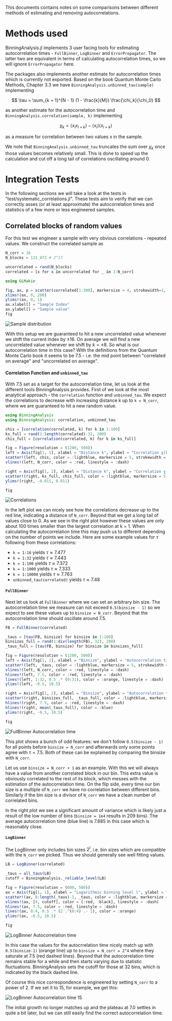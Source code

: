 This documents contains notes on some comparisons between different methods of estimating and removing autocorrelations.

# Methods used

BinningAnalysis.jl implements 3 user facing tools for estimating autocorrelation times - `FullBinner`, `LogBinner` and `ErrorPropagator`. The latter two are equivalent in terms of calculating autocorrelation times, so we will ignore `ErrorPropagator` here.

The packages also implements another estimate for autocorrelation times which is currently not exported. Based on the book Quantum Monte Carlo Methods, Chapter 3.3 we have `BinningAnalysis.unbinned_tau(sample)` implementing

$$
\tau = \sum_{k = 1}^{N - 1} (1 - \frac{k}{M}) \frac{\chi_k}{\chi_0}
$$

as another estimate for the autocorrelation time and `BinningAnalysis.correlation(sample, k)` implementing

$$
\chi_k = \langle x_i x_{i+k} \rangle - \langle x_i \rangle \langle x_{i+k} \rangle
$$

as a measure for correlation between two values x in the sample.

We note that `BinningAnalysis.unbinned_tau` truncates the sum over $\chi_k$ once those values becomes relatively small. This is done to speed up the calculation and cut off a long tail of correlations oscillating around 0.

# Integration Tests

In the following sections we will take a look at the tests in "test/systematic_correlations.jl". These tests aim to verify that we can correctly asses (or at least approximate) the autocorrelation times and statistics of a few more or less engineered samples.

## Correlated blocks of random values

For this test we engineer a sample with very obvious correlations - repeated values. We construct the correlated sample as

```julia
N_corr = 16
N_blocks = 131_072 # 2^17

uncorrelated = rand(N_blocks)    
correlated = [x for x in uncorrelated for _ in 1:N_corr]

using GLMakie

fig, ax, p = scatter(correlated[1:300], markersize = 4, strokewidth=1, color = :lightblue)
xlims!(ax, 0, 200)
ylims!(ax, 0, 1)
ax.xlabel[] = "Sample Index"
ax.ylabel[] = "Sample value"
fig
```

![Sample distribution](https://github.com/carstenbauer/BinningAnalysis.jl/blob/master/docs/src/assets/notes/blocks_sample.png)

With this setup we are guaranteed to hit a new uncorrelated value whenever we shift the current index by $\pm 16$. On average we will find a new uncorrelated value whenever we shift by $k = \pm 8$. So what is our autocorrelation time in this case? With the definitions from the Quantum Monte Carlo book it seems to be 7.5 - i.e. the mid point between "correlated on average" and "uncorrelated on average".

#### Correlation Function and `unbinned_tau`

With 7.5 set as a target for the autocorrelation time, let us look at the different tools BinningAnalysis provides. First of we look at the most analytical approach - the `correlation` function and `unbinned_tau`. We expect the correlations to decrease with increasing distance k up to `k = N_corr`, where we are guaranteed to hit a new random value.

```julia
using BinningAnalysis
using BinningAnalysis: correlation, unbinned_tau

chis = [correlation(correlated, k) for k in 1:100]
ks_full = rand(1:length(correlated)-32, 200)
chis_full = [correlation(correlated, k) for k in ks_full]

fig = Figure(resolution = (1200, 500))
left = Axis(fig[1, 1], xlabel = "Distance k", ylabel = "Correlation χ(k)")
scatter!(left, chis, color = :lightblue, markersize = 5, strokewidth = 1)
vlines!(left, N_corr, color = :red, linestyle = :dash)

right = Axis(fig[1, 2], xlabel = "Distance k", ylabel = "Correlation χ(k)")
scatter!(right, ks_full, chis_full, color = :lightblue, markersize = 5, strokewidth = 1)
ylims!(right, -0.011, 0.011)

fig
```

![Correlations](https://github.com/carstenbauer/BinningAnalysis.jl/blob/master/docs/src/assets/notes/blocks_correlations.png)

In the left plot we can nicely see how the correlations decrease up to the red line, indicating a distance of `N_corr`. Beyond that we get a long tail of values close to 0. As we see in the right plot however these values are only about 100 times smaller than the largest correlation at k = 1. When calculating the autocorrelation time this may push us to different depending on the number of points we include. Here are some example values for $\tau$ following from these correlations:

- `k = 1:16` yields $\tau \approx 7.477$
- `k = 1:32` yields $\tau \approx 7.443$
- `k = 1:100` yields $\tau \approx 7.372$
- `k = 1:1000` yields $\tau \approx 7.333$
- `k = 1:10000` yields $\tau \approx 7.763$
- `unbinned_tau(correlated)` yields $\tau \approx 7.48$


#### `FullBinner`


Next let us look at `FullBinner` where we can set an arbitrary bin size. The autocorrelation time we measure can not exceed `0.5(binsize - 1)` so we expect to see these values up to `binsize = N_corr`. Beyond that the autocorrelation time should oscillate around 7.5.

```julia
FB = FullBinner(correlated)

_taus = [tau(FB, binsize) for binsize in 1:100]
binsizes_full = rand(1:div(length(FB), 32), 200)
_taus_full = [tau(FB, binsize) for binsize in binsizes_full]

fig = Figure(resolution = (1200, 500))
left = Axis(fig[1, 1], xlabel = "Binsize", ylabel = "Autocorrelation time τ")
scatter!(left, _taus, color = :lightblue, markersize = 5, strokewidth = 1)
vlines!(left, N_corr, color = :red, linestyle = :dash)
hlines!(left, 7.5, color = :red, linestyle = :dash)
lines!(left, 1:32, 0.5 .* (0:31), color = :orange, linestyle = :dash)
ylims!(left, -0.5, 10.5)

right = Axis(fig[1, 2], xlabel = "Binsize", ylabel = "Autocorrelation time τ")
scatter!(right, binsizes_full, _taus_full, color = :lightblue, markersize = 5, strokewidth = 1)
hlines!(right, 7.5, color = :red, linestyle = :dash)
hlines!(right, mean(_taus_full), color = :blue)
ylims!(right, -0.5, 10.5)

fig
```

![FullBinner Autocorrelation time](https://github.com/carstenbauer/BinningAnalysis.jl/blob/master/docs/src/assets/notes/blocks_FB_tau.png)

This plot shows a bunch of odd features: we don't follow `0.5(binsize - 1)` for all points before `binsize = N_corr` and afterwards only some points agree with $\tau = 7.5$. Both of these can be explained by comparing the binsize with `N_corr`.

Let us use `binsize = N_corr + 1` as an example. With this we will always have a value from another correlated block in our bin. This extra value is obviously correlated to the rest of its block, which messes with the estimation of the autocorrelation time. On the flip side, every time our bin size is a multiple of `N_corr` we have no correlation between different bins. Similarly if the bin size is a divisor of `N_corr` we have a clean number of correlated bins.

In the right plot we see a significant amount of variance which is likely just a result of the low number of bins (`binsize = 1e4` results in 209 bins). The average autocorrelation time (blue line) is 7.885 in this case which is reasonably close.


#### `LogBinner`


The LogBinner only includes bin sizes $2^l$, i.e. bin sizes which are compatible with the `N_corr` we picked. Thus we should generally see well fitting values.

```julia
LB = LogBinner(correlated)

_taus = all_taus(LB)
cutoff = BinningAnalysis._reliable_level(LB)

fig = Figure(resolution = (600, 500))
ax = Axis(fig[1, 1], xlabel = "Logarithmic binning level l", ylabel = "Autocorrelation time τ")
scatter!(ax, 0:length(_taus)-1, _taus, color = :lightblue, markersize = 5, strokewidth = 1)
vlines!(ax, [4, cutoff], color = [:red, :black], linestyle = :dash)
hlines!(ax, 7.5, color = :red, linestyle = :dash)
lines!(ax, 0:4, 0.5 .* (2 .^(0:4) .- 1), color = :orange)
ylims!(ax, -0.5, 10.5)

fig
```

![LogBinner Autocorrelation time](https://github.com/carstenbauer/BinningAnalysis.jl/blob/master/docs/src/assets/notes/blocks_LB_tau.png)

In this case the values for the autocrrelation time nicely match up with `0.5(binsize-1)` (orange line) up to `binsize = N_corr = 2^4` where they saturate at 7.5 (red dashed lines). Beyond that the autocorrelation time remains stable for a while and then starts varying due to statistic fluctuations. BinningAnalysis sets the cutoff for those at 32 bins, which is indicated by the black dashed line.

Of course this nice correspondence is engineered by setting `N_corr` to a power of 2. If we set it to 15, for example, we get this:

![LogBinner Autocorrelation time 15](https://github.com/carstenbauer/BinningAnalysis.jl/blob/master/docs/src/assets/notes/blocks_LB_tau15.png)

The initial growth no longer matches up and the plateau at 7.0 settles in quite a bit later, but we can still easily find the correct autocorrelation time. 

